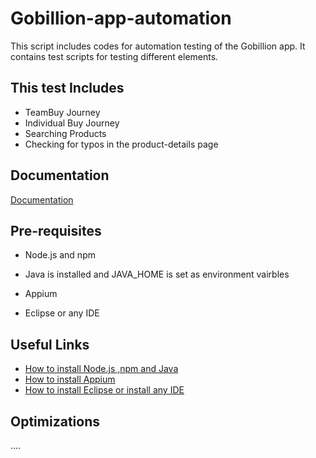 # Gobillion-app-automation

This script includes codes for automation testing of the Gobillion app.
It contains test scripts for testing different elements.


## This test Includes

- TeamBuy Journey
- Individual Buy Journey
- Searching Products 
- Checking for typos in the product-details page


  
## Documentation

[Documentation](https://linktodocumentation)

  
## Pre-requisites

- Node.js and npm

- Java is installed and JAVA_HOME is set as environment vairbles 

- Appium

- Eclipse or any IDE  
## Useful Links

 - [How to install Node.js ,npm and Java](link)
 - [How to install Appium](link)
 - [How to install Eclipse or install any IDE](link)

  
## Optimizations

....
